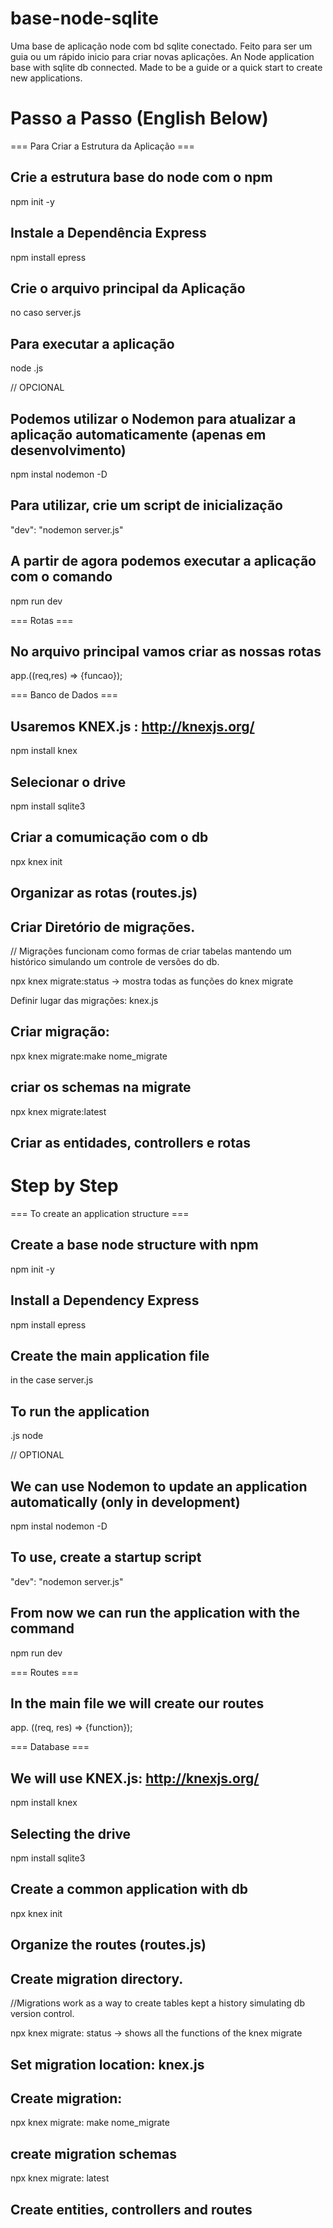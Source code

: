<h1>base-node-sqlite</h1>
Uma base de aplicação node com bd sqlite conectado. Feito para ser um guia ou um rápido inicio para criar novas aplicações.
 An Node application base with sqlite db connected. Made to be a guide or a quick start to create new applications.
 
 # Passo a Passo (English Below)
=== Para Criar a Estrutura da Aplicação === <br/>
## Crie a estrutura base do node com o npm<br/>
npm init -y<br/>

## Instale a Dependência Express<br/>
npm install epress<br/>

## Crie o arquivo principal da Aplicação<br/>
no caso server.js<br/>

## Para executar a aplicação<br/>
node <arquivoPrincipal>.js<br/>

// OPCIONAL<br/>
## Podemos utilizar o Nodemon para atualizar a aplicação automaticamente (apenas em desenvolvimento)<br/>
npm instal nodemon -D<br/>

## Para utilizar, crie um script de inicialização<br/>
"dev": "nodemon server.js"<br/>

## A partir de agora podemos executar a aplicação com o comando<br/>
npm run dev<br/>

=== Rotas ===<br/>
## No arquivo principal vamos criar as nossas rotas<br/>
app.<comandoRota>((req,res) => {funcao});<br/>

=== Banco de Dados ===<br/>
## Usaremos KNEX.js : http://knexjs.org/<br/>
npm install knex<br/>

## Selecionar o drive<br/>
npm install sqlite3<br/>

## Criar a comumicação com o db<br/>
npx knex init<br/>

## Organizar as rotas (routes.js)<br/>

## Criar Diretório de migrações.<br/>

// Migrações funcionam como formas de criar tabelas mantendo um histórico simulando um controle de versões do db. <br/>

npx knex migrate:status -> mostra todas as funções do knex migrate<br/>

Definir lugar das migrações: knex.js<br/>

## Criar migração:<br/>
npx knex migrate:make nome_migrate<br/>

## criar os schemas na migrate<br/>
npx knex migrate:latest<br/>

## Criar as entidades, controllers e rotas<br/>

# Step by Step

=== To create an application structure === <br/>
## Create a base node structure with npm <br/>
npm init -y <br/>

## Install a Dependency Express <br/>
npm install epress <br/>

## Create the main application file <br/>
in the case server.js <br/>

## To run the application <br/>
<mainfile> .js node <br/>

// OPTIONAL <br/>
## We can use Nodemon to update an application automatically (only in development) <br/>
npm instal nodemon -D <br/>

## To use, create a startup script <br/>
"dev": "nodemon server.js" <br/>

## From now we can run the application with the command <br/>
npm run dev <br/>

=== Routes === <br/>
## In the main file we will create our routes <br/>
app. <commandRout> ((req, res) => {function}); <br/>

=== Database === <br/>
## We will use KNEX.js: http://knexjs.org/ <br/>
npm install knex <br/>

## Selecting the drive <br/>
npm install sqlite3 <br/>

## Create a common application with db <br/>
npx knex init <br/>

## Organize the routes (routes.js) <br/>

## Create migration directory. <br/>
//Migrations work as a way to create tables kept a history simulating db version control. <br/>

npx knex migrate: status -> shows all the functions of the knex migrate <br/>

## Set migration location: knex.js <br/>

## Create migration: <br/>
npx knex migrate: make nome_migrate <br/>

## create migration schemas <br/>
npx knex migrate: latest <br/>

## Create entities, controllers and routes <br/>
